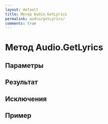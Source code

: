 ```yaml
---
layout: default
title: Метод Audio.GetLyrics
permalink: audio/getLyrics/
comments: true
---
```

# Метод Audio.GetLyrics

## Параметры

## Результат

## Исключения

## Пример
```csharp

```
